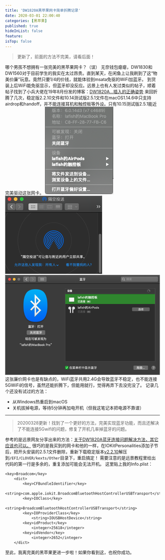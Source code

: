 ```yaml
---
title: 'DW1820A黑苹果网卡简单折腾记录'
date: 2020-03-01 22:00:40
categories: [黑苹果]
published: true
hideInList: false
feature: 
isTop: false
---
```

> 更新了，前面的方法不完美，请看后面！

哪个男孩不想拥有一张完美的黑苹果网卡？（误）
无奈钱包瘪瘪，DW1830和DW1560对于目前学生的我实在太过昂贵。直到某天，在闲鱼上让我刷到了这“物美价廉”玩意。竟然只要1/4的价钱，就能体验到msata免驱的WiFi加蓝牙。
到货装上后WiFi能免驱显示，但蓝牙却没反应。远景上也有人发过类似的帖子，顺着帖子找到了小兵大佬在19年8月份发的博客：[DW1820A...插入的正确姿势](https://blog.daliansky.net/DW1820A_BCM94350ZAE-driver-inserts-the-correct-posture.html)
来回折腾了几次，稳定版2.2.10文件和10.14测试版2.5.1文件在macOS1.14.6中只支持airdrop和handoff，并不能连接耳机和触控板等外设。只有10.15测试版2.5.1能近完美驱动这张网卡。
![](../post-images/1583073715577.png)
![](../post-images/1583073720233.png)
![](../post-images/1583073724880.png)
这张廉价网卡也是有缺点的，WiFi蓝牙共用2.4G会导致蓝牙不稳定，也不能连接5GWiFi的信号，虽然还能折腾下，但能用就行，觉得再弄下去没完没了。
记录几个还没有试过的方法：
- 从Windows热重启到macOS
- 关机拔掉电源，等待5分钟再加电开机（但我这笔记本把电源不靠谱）
---
> 20200328更新！找到了一个更好的方法，完美实现蓝牙功能，而且还解决了不能连接5Gwifi的问题，修复了开机几率掉蓝牙的问题。

参考的是远景网友分享出来的方法：[关于DW1820A蓝牙连接问题解决方法，其它应该也可以。](http://bbs.pcbeta.com/viewthread-1802647-1-1.html)
很巧的是我买到的网卡和他的一样，在IOKitPersonalities添加子节后，把开头安装的2.5.1文件删除，重新下载稳定版本[v2.2.10](http://7.daliansky.net/DW1820A/BT_for_DW1820A_Ver.2.zip)解压到` /EFI/CLOVER/kexts/Other `目录下，重启搞定！
需要注意的是远景教程里给出代码的第一行是多余的，重复添加可能会无法开机。
这里贴上我的Info.plist：
``` 
<key>Broadcom</key>
    <dict>
        <key>CFBundleIdentifier</key>
            <string>com.apple.iokit.BroadcomBluetoothHostControllerUSBTransport</string>
        <key>IOClass</key>
            <string>BroadcomBluetoothHostControllerUSBTransport</string>
        <key>IOProviderClass</key>
            <string>IOUSBHostDevice</string>
        <key>idProduct</key>
            <integer>25618</integer>
        <key>idVendor</key>
            <integer>2652</integer>
    </dict>
``` 
至此，我离完美的黑苹果更进一步啦！如果你看到这，也祝你成功。

